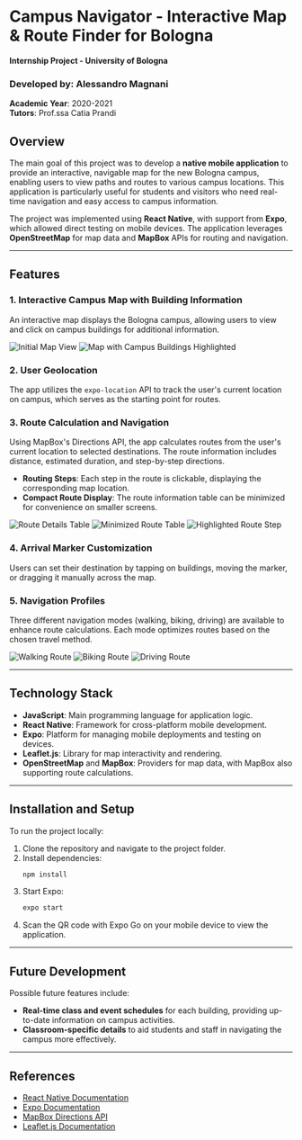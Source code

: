 # Campus Navigator - Interactive Map & Route Finder for Bologna

**Internship Project - University of Bologna**

### Developed by: Alessandro Magnani  
**Academic Year**: 2020-2021  
**Tutors**: Prof.ssa Catia Prandi  

## Overview

The main goal of this project was to develop a **native mobile application** to provide an interactive, navigable map for the new Bologna campus, enabling users to view paths and routes to various campus locations. This application is particularly useful for students and visitors who need real-time navigation and easy access to campus information.

The project was implemented using **React Native**, with support from **Expo**, which allowed direct testing on mobile devices. The application leverages **OpenStreetMap** for map data and **MapBox** APIs for routing and navigation.

---

## Features

### 1. **Interactive Campus Map with Building Information**

An interactive map displays the Bologna campus, allowing users to view and click on campus buildings for additional information.

![Initial Map View](images/initial-map.png)
![Map with Campus Buildings Highlighted](images/map-with-buildings.png)

### 2. **User Geolocation**

The app utilizes the `expo-location` API to track the user's current location on campus, which serves as the starting point for routes.

### 3. **Route Calculation and Navigation**

Using MapBox's Directions API, the app calculates routes from the user's current location to selected destinations. The route information includes distance, estimated duration, and step-by-step directions.

- **Routing Steps**: Each step in the route is clickable, displaying the corresponding map location.
- **Compact Route Display**: The route information table can be minimized for convenience on smaller screens.

![Route Details Table](images/route-table.png)
![Minimized Route Table](images/minimized-table.png)
![Highlighted Route Step](images/route-step.png)

### 4. **Arrival Marker Customization**

Users can set their destination by tapping on buildings, moving the marker, or dragging it manually across the map.

### 5. **Navigation Profiles**

Three different navigation modes (walking, biking, driving) are available to enhance route calculations. Each mode optimizes routes based on the chosen travel method.

![Walking Route](images/walking-route.png)
![Biking Route](images/biking-route.png)
![Driving Route](images/driving-route.png)

---

## Technology Stack

- **JavaScript**: Main programming language for application logic.
- **React Native**: Framework for cross-platform mobile development.
- **Expo**: Platform for managing mobile deployments and testing on devices.
- **Leaflet.js**: Library for map interactivity and rendering.
- **OpenStreetMap** and **MapBox**: Providers for map data, with MapBox also supporting route calculations.

---

## Installation and Setup

To run the project locally:

1. Clone the repository and navigate to the project folder.
2. Install dependencies:
   ```bash
   npm install
3. Start Expo:
   ```bash
   expo start
4. Scan the QR code with Expo Go on your mobile device to view the application.

---

## Future Development
Possible future features include:
- **Real-time class and event schedules** for each building, providing up-to-date information on campus activities.
- **Classroom-specific details** to aid students and staff in navigating the campus more effectively.

---

## References

- [React Native Documentation](https://reactnative.dev/docs/getting-started)
- [Expo Documentation](https://docs.expo.dev/)
- [MapBox Directions API](https://docs.mapbox.com/api/navigation/directions/)
- [Leaflet.js Documentation](https://leafletjs.com/)

